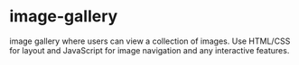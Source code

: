 # image-gallery
image gallery where users can view a  collection of images. Use HTML/CSS for layout  and JavaScript for image navigation and any  interactive features.

